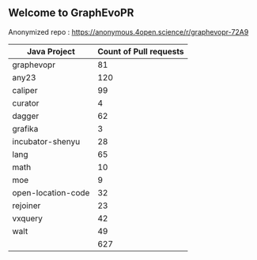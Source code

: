 ## Welcome to GraphEvoPR

Anonymized repo : https://anonymous.4open.science/r/graphevopr-72A9

<table class="tg">
<thead>
  <tr>
    <th class="tg-7zrl">Java Project</th>
    <th class="tg-7zrl">Count of Pull requests</th>
  </tr>
</thead>
<tbody>
  <tr>
    <td class="tg-7zrl">graphevopr</td>
    <td class="tg-7zrl">81</td>
  </tr>
  <tr>
    <td class="tg-7zrl">any23</td>
    <td class="tg-7zrl">120</td>
  </tr>
  <tr>
    <td class="tg-7zrl">caliper</td>
    <td class="tg-7zrl">99</td>
  </tr>
  <tr>
    <td class="tg-7zrl">curator</td>
    <td class="tg-7zrl">4</td>
  </tr>
  <tr>
    <td class="tg-7zrl">dagger</td>
    <td class="tg-7zrl">62</td>
  </tr>
  <tr>
    <td class="tg-7zrl">grafika</td>
    <td class="tg-7zrl">3</td>
  </tr>
  <tr>
    <td class="tg-7zrl">incubator-shenyu</td>
    <td class="tg-7zrl">28</td>
  </tr>
  <tr>
    <td class="tg-7zrl">lang</td>
    <td class="tg-7zrl">65</td>
  </tr>
  <tr>
    <td class="tg-7zrl">math</td>
    <td class="tg-7zrl">10</td>
  </tr>
  <tr>
    <td class="tg-7zrl">moe</td>
    <td class="tg-7zrl">9</td>
  </tr>
  <tr>
    <td class="tg-7zrl">open-location-code</td>
    <td class="tg-7zrl">32</td>
  </tr>
  <tr>
    <td class="tg-7zrl">rejoiner</td>
    <td class="tg-7zrl">23</td>
  </tr>
  <tr>
    <td class="tg-7zrl">vxquery</td>
    <td class="tg-7zrl">42</td>
  </tr>
  <tr>
    <td class="tg-7zrl">walt</td>
    <td class="tg-7zrl">49</td>
  </tr>
  <tr>
    <td class="tg-7zrl"></td>
    <td class="tg-7zrl">627</td>
  </tr>
</tbody>
</table>

